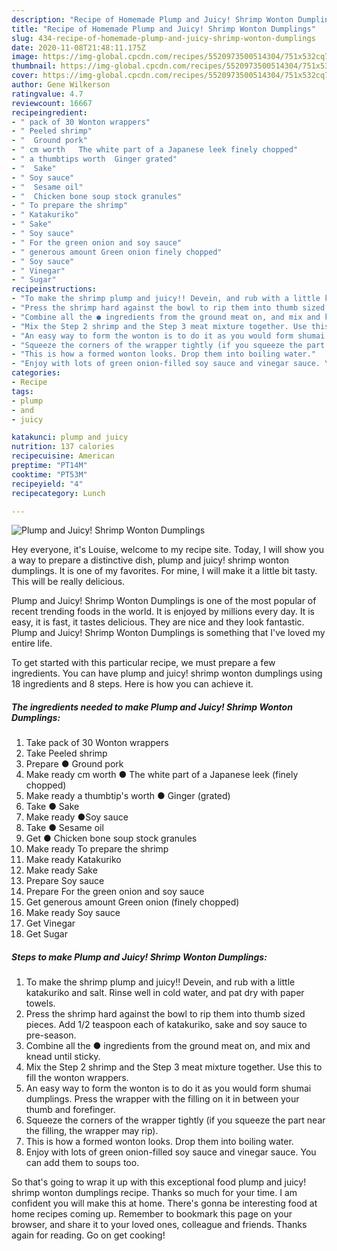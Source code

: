 ```yaml
---
description: "Recipe of Homemade Plump and Juicy! Shrimp Wonton Dumplings"
title: "Recipe of Homemade Plump and Juicy! Shrimp Wonton Dumplings"
slug: 434-recipe-of-homemade-plump-and-juicy-shrimp-wonton-dumplings
date: 2020-11-08T21:48:11.175Z
image: https://img-global.cpcdn.com/recipes/5520973500514304/751x532cq70/plump-and-juicy-shrimp-wonton-dumplings-recipe-main-photo.jpg
thumbnail: https://img-global.cpcdn.com/recipes/5520973500514304/751x532cq70/plump-and-juicy-shrimp-wonton-dumplings-recipe-main-photo.jpg
cover: https://img-global.cpcdn.com/recipes/5520973500514304/751x532cq70/plump-and-juicy-shrimp-wonton-dumplings-recipe-main-photo.jpg
author: Gene Wilkerson
ratingvalue: 4.7
reviewcount: 16667
recipeingredient:
- " pack of 30 Wonton wrappers"
- " Peeled shrimp"
- "  Ground pork"
- " cm worth   The white part of a Japanese leek finely chopped"
- " a thumbtips worth  Ginger grated"
- "  Sake"
- " Soy sauce"
- "  Sesame oil"
- "  Chicken bone soup stock granules"
- " To prepare the shrimp"
- " Katakuriko"
- " Sake"
- " Soy sauce"
- " For the green onion and soy sauce"
- " generous amount Green onion finely chopped"
- " Soy sauce"
- " Vinegar"
- " Sugar"
recipeinstructions:
- "To make the shrimp plump and juicy!! Devein, and rub with a little katakuriko and salt. Rinse well in cold water, and pat dry with paper towels."
- "Press the shrimp hard against the bowl to rip them into thumb sized pieces. Add 1/2 teaspoon each of katakuriko, sake and soy sauce to pre-season."
- "Combine all the ● ingredients from the ground meat on, and mix and knead until sticky."
- "Mix the Step 2 shrimp and the Step 3 meat mixture together. Use this to fill the wonton wrappers."
- "An easy way to form the wonton is to do it as you would form shumai dumplings. Press the wrapper with the filling on it in between your thumb and forefinger."
- "Squeeze the corners of the wrapper tightly (if you squeeze the part near the filling, the wrapper may rip)."
- "This is how a formed wonton looks. Drop them into boiling water."
- "Enjoy with lots of green onion-filled soy sauce and vinegar sauce. You can add them to soups too."
categories:
- Recipe
tags:
- plump
- and
- juicy

katakunci: plump and juicy 
nutrition: 137 calories
recipecuisine: American
preptime: "PT14M"
cooktime: "PT53M"
recipeyield: "4"
recipecategory: Lunch

---
```



![Plump and Juicy! Shrimp Wonton Dumplings](https://img-global.cpcdn.com/recipes/5520973500514304/751x532cq70/plump-and-juicy-shrimp-wonton-dumplings-recipe-main-photo.jpg)

Hey everyone, it's Louise, welcome to my recipe site. Today, I will show you a way to prepare a distinctive dish, plump and juicy! shrimp wonton dumplings. It is one of my favorites. For mine, I will make it a little bit tasty. This will be really delicious.



Plump and Juicy! Shrimp Wonton Dumplings is one of the most popular of recent trending foods in the world. It is enjoyed by millions every day. It is easy, it is fast, it tastes delicious. They are nice and they look fantastic. Plump and Juicy! Shrimp Wonton Dumplings is something that I've loved my entire life.


To get started with this particular recipe, we must prepare a few ingredients. You can have plump and juicy! shrimp wonton dumplings using 18 ingredients and 8 steps. Here is how you can achieve it.

<!--inarticleads1-->

##### The ingredients needed to make Plump and Juicy! Shrimp Wonton Dumplings:

1. Take  pack of 30 Wonton wrappers
1. Take  Peeled shrimp
1. Prepare  ● Ground pork
1. Make ready  cm worth  ● The white part of a Japanese leek (finely chopped)
1. Make ready  a thumbtip&#39;s worth ● Ginger (grated)
1. Take  ● Sake
1. Make ready  ●Soy sauce
1. Take  ● Sesame oil
1. Get  ● Chicken bone soup stock granules
1. Make ready  To prepare the shrimp
1. Make ready  Katakuriko
1. Make ready  Sake
1. Prepare  Soy sauce
1. Prepare  For the green onion and soy sauce
1. Get  generous amount Green onion (finely chopped)
1. Make ready  Soy sauce
1. Get  Vinegar
1. Get  Sugar




<!--inarticleads2-->

##### Steps to make Plump and Juicy! Shrimp Wonton Dumplings:

1. To make the shrimp plump and juicy!! Devein, and rub with a little katakuriko and salt. Rinse well in cold water, and pat dry with paper towels.
1. Press the shrimp hard against the bowl to rip them into thumb sized pieces. Add 1/2 teaspoon each of katakuriko, sake and soy sauce to pre-season.
1. Combine all the ● ingredients from the ground meat on, and mix and knead until sticky.
1. Mix the Step 2 shrimp and the Step 3 meat mixture together. Use this to fill the wonton wrappers.
1. An easy way to form the wonton is to do it as you would form shumai dumplings. Press the wrapper with the filling on it in between your thumb and forefinger.
1. Squeeze the corners of the wrapper tightly (if you squeeze the part near the filling, the wrapper may rip).
1. This is how a formed wonton looks. Drop them into boiling water.
1. Enjoy with lots of green onion-filled soy sauce and vinegar sauce. You can add them to soups too.




So that's going to wrap it up with this exceptional food plump and juicy! shrimp wonton dumplings recipe. Thanks so much for your time. I am confident you will make this at home. There's gonna be interesting food at home recipes coming up. Remember to bookmark this page on your browser, and share it to your loved ones, colleague and friends. Thanks again for reading. Go on get cooking!
